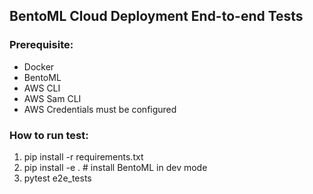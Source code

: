 ## BentoML Cloud Deployment End-to-end Tests

### Prerequisite:
* Docker
* BentoML
* AWS CLI
* AWS Sam CLI
* AWS Credentials must be configured

### How to run test:
1. pip install -r requirements.txt
2. pip install -e . # install BentoML in dev mode
3. pytest e2e_tests
